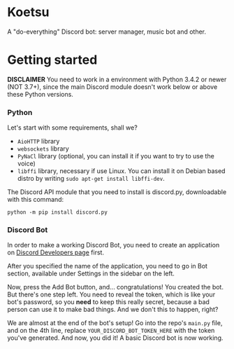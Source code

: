 # Koetsu
A "do-everything" Discord bot: server manager, music bot and other.

# Getting started

**DISCLAIMER** You need to work in a environment with Python 3.4.2 or newer (NOT 3.7+), since the main Discord module doesn't work below or above these Python versions.

### Python

Let's start with some requirements, shall we?
* `AioHTTP` library
* `websockets` library
* `PyNaCl` library (optional, you can install it if you want to try to use the voice)
* `libffi` library, necessary if use Linux. You can install it on Debian based distro by writing `sudo apt-get install libffi-dev`.

The Discord API module that you need to install is discord.py, downloadable with this command:

`python -m pip install discord.py`

### Discord Bot

In order to make a working Discord Bot, you need to create an application on [Discord Developers page](https://discordapp.com/developers/applications/ "Discord Developers") first.

After you specified the name of the application, you need to go in Bot section, available under Settings in the sidebar on the left.

Now, press the Add Bot button, and... congratulations! You created the bot. But there's one step left. You need to reveal the token, which is like your bot's password, so you **need** to keep this really secret, because a bad person can use it to make bad things. And we don't this to happen, right?

We are almost at the end of the bot's setup! Go into the repo's `main.py` file, and on the 4th line, replace `YOUR_DISCORD_BOT_TOKEN_HERE` with the token you've generated. And now, you did it! A basic Discord bot is now working.
